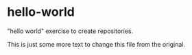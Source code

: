 # hello-world
"hello world" exercise to create repositories.

This is just some more text to change this file from the original.
